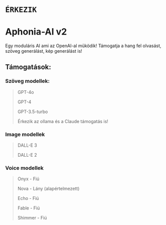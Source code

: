 # **`ÉRKEZIK`**
# Aphonia-AI v2
Egy moduláris AI ami az OpenAI-al müködik! 
Támogatja a hang fel olvasást, szöveg generálást, kép generálást is!

## Támogatások:
### Szöveg modellek:
> GPT-4o
> 
> GPT-4
> 
> GPT-3.5-turbo
> 
> Érkezik az ollama és a Claude támogatás is!
> 
### Image modellek
> DALL-E 3
> 
> DALL-E 2
### Voice modellek
> Onyx - Fiú
> 
> Nova - Lány (alapértelmezett)
> 
> Echo - Fiú
> 
> Fable - Fiú
> 
> Shimmer - Fiú 
